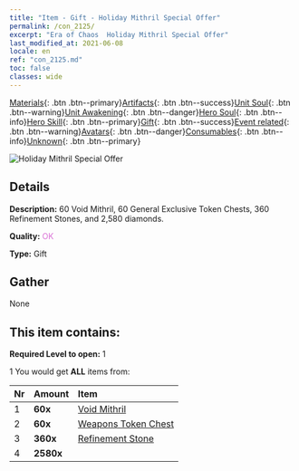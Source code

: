 ```yaml
---
title: "Item - Gift - Holiday Mithril Special Offer"
permalink: /con_2125/
excerpt: "Era of Chaos  Holiday Mithril Special Offer"
last_modified_at: 2021-06-08
locale: en
ref: "con_2125.md"
toc: false
classes: wide
---
```

 [Materials](/Items/){: .btn .btn--primary}[Artifacts](/Items/Artifacts/){: .btn .btn--success}[Unit Soul](/Items/UnitSoul/){: .btn .btn--warning}[Unit Awakening](/Items/UnitAwakening/){: .btn .btn--danger}[Hero Soul](/Items/HeroSoul/){: .btn .btn--info}[Hero Skill](/Items/HeroSkill/){: .btn .btn--primary}[Gift](/Items/Gift/){: .btn .btn--success}[Event related](/Items/Events/){: .btn .btn--warning}[Avatars](/Items/Avatars/){: .btn .btn--danger}[Consumables](/Items/Consumables/){: .btn .btn--info}[Unknown](/Items/Unknown/){: .btn .btn--primary}

 ![Holiday Mithril Special Offer](/images/t/i_907592.png)

## Details
 **Description:** 60 Void Mithril, 60 General Exclusive Token Chests, 360 Refinement Stones, and 2,580 diamonds.

 **Quality:** <span style="color: #DA70D6">OK</span>

 **Type:** Gift

## Gather

  None

## This item contains:

 **Required Level to open:** 1

 1 You would get **ALL** items  from:

  | Nr | Amount |     Item    |
  |:---|:-------|:------------|
  | 1 |  **60x** | [Void Mithril](/Items/con_817/) |  | 
  | 2 |  **60x** | [Weapons Token Chest](/Items/con_1367/) |  | 
  | 3 |  **360x** | [Refinement Stone](/Items/con_814/) |  | 
  | 4 |  **2580x** | <i class="fas fa-gem"/> |  | 
